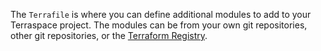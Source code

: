 The `Terrafile` is where you can define additional modules to add to your Terraspace project. The modules can be from your own git repositories, other git repositories, or the [Terraform Registry](https://registry.terraform.io/).
